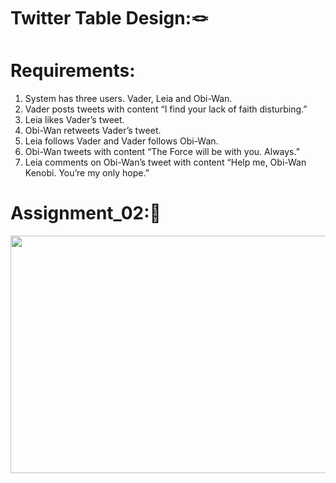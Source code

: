 # Twitter Table Design:🪢
# Requirements:
1. System has three users. Vader, Leia and Obi-Wan.
2. Vader posts tweets with content “I find your lack of faith disturbing.”
3. Leia likes Vader’s tweet.
4. Obi-Wan retweets Vader’s tweet.
5. Leia follows Vader and Vader follows Obi-Wan.
6. Obi-Wan tweets with content “The Force will be with you. Always.”
7. Leia comments on Obi-Wan’s tweet with content “Help me, Obi-Wan Kenobi. You’re my only hope.”

# Assignment_02:📜
<img src = "https://github.com/Ritikkumar992/twitterSchemaDesign/assets/75531808/bf9f6a7a-4d03-492d-b83e-21301e7fb78c" height = 
"380px " width = "1200px">
